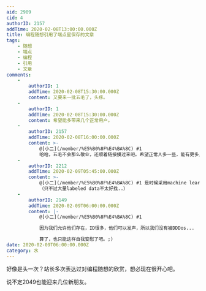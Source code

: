 ```yaml
---
aid: 2909
cid: 4
authorID: 2157
addTime: 2020-02-08T13:00:00.000Z
title: 编程随想引用了端点星保存的文章
tags:
    - 随想
    - 端点
    - 编程
    - 引用
    - 文章
comments:
    -
        authorID: 1
        addTime: 2020-02-08T15:30:00.000Z
        content: 又要来一批五毛了，头疼。
    -
        authorID: 1
        addTime: 2020-02-08T15:30:00.000Z
        content: 希望能多带来几个正常用户。
    -
        authorID: 2157
        addTime: 2020-02-08T16:00:00.000Z
        content: >-
            @[小二](/member/%E5%B0%8F%E4%BA%8C) #1
            哈哈，五毛不会那么敬业，还顺着链接摸过来吧。希望正常人多一些，能有更多人参与端点星项目。
    -
        authorID: 2212
        addTime: 2020-02-09T05:45:00.000Z
        content: >-
            @[小二](/member/%E5%B0%8F%E4%BA%8C) #1 是时候采用machine learning来自动鉴别五毛了。
            （只不过大量labeled data不太好找..）
    -
        authorID: 2149
        addTime: 2020-02-09T06:00:00.000Z
        content: |-
            @[小二](/member/%E5%B0%8F%E4%BA%8C) #1

            因为我们允许他们存在，ID很多，他们可以发声，所以我们没有被DDDos...

            算了，也只能这样自我安慰了吧。;)
date: 2020-02-09T06:00:00.000Z
category: 水
---
```


好像是头一次？站长多次表达过对编程随想的欣赏，想必现在很开心吧。

说不定2049也能迎来几位新朋友。
